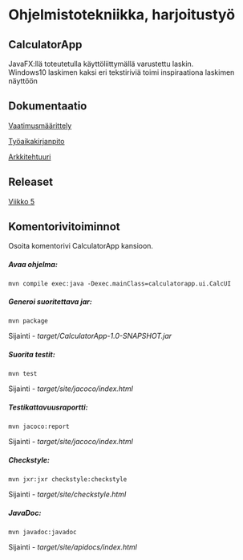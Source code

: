 # Ohjelmistotekniikka, harjoitustyö

## CalculatorApp

JavaFX:llä toteutetulla käyttöliittymällä varustettu laskin. </br>Windows10 laskimen kaksi eri tekstiriviä toimi inspiraationa laskimen näyttöön

## Dokumentaatio

[Vaatimusmäärittely](https://github.com/vexoo/ot-harjoitustyo/blob/master/CalculatorApp/dokumentaatio/vaatimusmaarittely.md)

[Työaikakirjanpito](https://github.com/vexoo/ot-harjoitustyo/blob/master/CalculatorApp/dokumentaatio/tyoaikakirjanpito.md)

[Arkkitehtuuri](https://github.com/vexoo/ot-harjoitustyo/blob/master/CalculatorApp/dokumentaatio/arkkitehtuuri.md)

## Releaset

[Viikko 5](https://github.com/vexoo/ot-harjoitustyo/releases/tag/viikko5)

## Komentorivitoiminnot

Osoita komentorivi CalculatorApp kansioon.<br/>
##### Avaa ohjelma:

```
mvn compile exec:java -Dexec.mainClass=calculatorapp.ui.CalcUI
```

##### Generoi suoritettava jar:

```
mvn package
```
Sijainti - _target/CalculatorApp-1.0-SNAPSHOT.jar_

##### Suorita testit:

```
mvn test
```
Sijainti - _target/site/jacoco/index.html_


##### Testikattavuusraportti:
```
mvn jacoco:report
```
Sijainti - _target/site/jacoco/index.html_


##### Checkstyle:
```
mvn jxr:jxr checkstyle:checkstyle
```
Sijainti - _target/site/checkstyle.html_


##### JavaDoc:

```
mvn javadoc:javadoc
```

Sijainti -  _target/site/apidocs/index.html_

